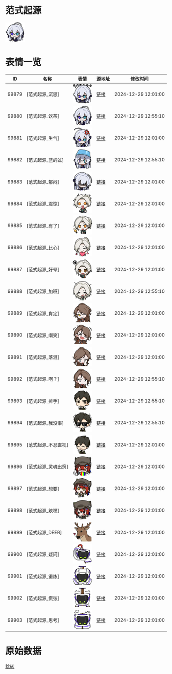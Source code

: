 # 范式起源

<img src="./cover.png" height="60" alt="cover" />

# 表情一览

|ID|名称|表情|源地址|修改时间|
|----|----|----|----|----|
|99879|[范式起源_沉思]|<img src="./pic/099879_%5B范式起源_沉思%5D.png" height="60" alt="沉思"/>|[链接](https://i0.hdslb.com/bfs/garb/ae07eb80919af0343cb3271950b8a5581280011d.png)|2024-12-29 12:01:00|
|99880|[范式起源_饮茶]|<img src="./pic/099880_%5B范式起源_饮茶%5D.png" height="60" alt="饮茶"/>|[链接](https://i0.hdslb.com/bfs/garb/52af5305e3b1722c6700b2edb0fcd89665a16efb.png)|2024-12-29 12:55:10|
|99881|[范式起源_生气]|<img src="./pic/099881_%5B范式起源_生气%5D.png" height="60" alt="生气"/>|[链接](https://i0.hdslb.com/bfs/garb/bd5abda536419690ef965f4c21a90152d908c918.png)|2024-12-29 12:01:00|
|99882|[范式起源_蓝的盆]|<img src="./pic/099882_%5B范式起源_蓝的盆%5D.png" height="60" alt="蓝的盆"/>|[链接](https://i0.hdslb.com/bfs/garb/1a78a98706af426ed0a7171f226d966168362fd4.png)|2024-12-29 12:55:10|
|99883|[范式起源_郁闷]|<img src="./pic/099883_%5B范式起源_郁闷%5D.png" height="60" alt="郁闷"/>|[链接](https://i0.hdslb.com/bfs/garb/5f58a9e99810706b7f675062ffbf4d58eb1a1cd0.png)|2024-12-29 12:01:00|
|99884|[范式起源_震惊]|<img src="./pic/099884_%5B范式起源_震惊%5D.png" height="60" alt="震惊"/>|[链接](https://i0.hdslb.com/bfs/garb/c412443528d67e3ce6b3ef4cf401ddbe5a2b1521.png)|2024-12-29 12:01:00|
|99885|[范式起源_有了]|<img src="./pic/099885_%5B范式起源_有了%5D.png" height="60" alt="有了"/>|[链接](https://i0.hdslb.com/bfs/garb/27f658da17c6a8e856a826777131f5b5f0e44689.png)|2024-12-29 12:01:00|
|99886|[范式起源_比心]|<img src="./pic/099886_%5B范式起源_比心%5D.png" height="60" alt="比心"/>|[链接](https://i0.hdslb.com/bfs/garb/09d9b954febdc33e1459bacac7074aa2f956095a.png)|2024-12-29 12:01:00|
|99887|[范式起源_好晕]|<img src="./pic/099887_%5B范式起源_好晕%5D.png" height="60" alt="好晕"/>|[链接](https://i0.hdslb.com/bfs/garb/5c2bf392f1ef47de77bd1109bb6b021082374b57.png)|2024-12-29 12:01:00|
|99888|[范式起源_加班]|<img src="./pic/099888_%5B范式起源_加班%5D.png" height="60" alt="加班"/>|[链接](https://i0.hdslb.com/bfs/garb/326336fb44383b4cc6e9b67dc8eadd2f2d4c82a9.png)|2024-12-29 12:55:10|
|99889|[范式起源_肯定]|<img src="./pic/099889_%5B范式起源_肯定%5D.png" height="60" alt="肯定"/>|[链接](https://i0.hdslb.com/bfs/garb/99744d79c2009debdc5e01b5c15fc5d0521dc631.png)|2024-12-29 12:01:00|
|99890|[范式起源_嘲笑]|<img src="./pic/099890_%5B范式起源_嘲笑%5D.png" height="60" alt="嘲笑"/>|[链接](https://i0.hdslb.com/bfs/garb/1c3f80d14d551562777742287ae242b5d3676852.png)|2024-12-29 12:01:00|
|99891|[范式起源_落泪]|<img src="./pic/099891_%5B范式起源_落泪%5D.png" height="60" alt="落泪"/>|[链接](https://i0.hdslb.com/bfs/garb/c8da4d17d50a3fd569eb9b340654d233fa6c7e2d.png)|2024-12-29 12:01:00|
|99892|[范式起源_啊？]|<img src="./pic/099892_%5B范式起源_啊？%5D.png" height="60" alt="啊？"/>|[链接](https://i0.hdslb.com/bfs/garb/65ab0cc860bf17e94aacfd83d37fb33c259b39f6.png)|2024-12-29 12:55:10|
|99893|[范式起源_摊手]|<img src="./pic/099893_%5B范式起源_摊手%5D.png" height="60" alt="摊手"/>|[链接](https://i0.hdslb.com/bfs/garb/63a6dfb81c0c03ee161fe9d86f238f3de1c11ec4.png)|2024-12-29 12:55:10|
|99894|[范式起源_我没事]|<img src="./pic/099894_%5B范式起源_我没事%5D.png" height="60" alt="我没事"/>|[链接](https://i0.hdslb.com/bfs/garb/3ca9020d37bb0eabc13808b88ad4923a26f7f4aa.png)|2024-12-29 12:55:10|
|99895|[范式起源_不忍直视]|<img src="./pic/099895_%5B范式起源_不忍直视%5D.png" height="60" alt="不忍直视"/>|[链接](https://i0.hdslb.com/bfs/garb/62e668bcac2d0c100077e3a6bc82526e5ceddb28.png)|2024-12-29 12:01:00|
|99896|[范式起源_灵魂出窍]|<img src="./pic/099896_%5B范式起源_灵魂出窍%5D.png" height="60" alt="灵魂出窍"/>|[链接](https://i0.hdslb.com/bfs/garb/779802d839ab53af5ccaa57ab7f9279a311d448b.png)|2024-12-29 12:01:00|
|99897|[范式起源_想要]|<img src="./pic/099897_%5B范式起源_想要%5D.png" height="60" alt="想要"/>|[链接](https://i0.hdslb.com/bfs/garb/ab090c0570d4841f65a0c7907046d98443c8a8f9.png)|2024-12-29 12:01:00|
|99898|[范式起源_欸嘿]|<img src="./pic/099898_%5B范式起源_欸嘿%5D.png" height="60" alt="欸嘿"/>|[链接](https://i0.hdslb.com/bfs/garb/92ca51429375c4a5b2cb745c6920bd8915334705.png)|2024-12-29 12:01:00|
|99899|[范式起源_DEER]|<img src="./pic/099899_%5B范式起源_DEER%5D.png" height="60" alt="DEER"/>|[链接](https://i0.hdslb.com/bfs/garb/01f988d1808661f26461b8801a8a037c8124476d.png)|2024-12-29 12:01:00|
|99900|[范式起源_疑问]|<img src="./pic/099900_%5B范式起源_疑问%5D.png" height="60" alt="疑问"/>|[链接](https://i0.hdslb.com/bfs/garb/8f283c46787fc75ac8b86567283034b3b297f7e7.png)|2024-12-29 12:01:00|
|99901|[范式起源_锻炼]|<img src="./pic/099901_%5B范式起源_锻炼%5D.png" height="60" alt="锻炼"/>|[链接](https://i0.hdslb.com/bfs/garb/b83a00eca7b7e63c517f70f3dd1254b67446efb9.png)|2024-12-29 12:01:00|
|99902|[范式起源_慌张]|<img src="./pic/099902_%5B范式起源_慌张%5D.png" height="60" alt="慌张"/>|[链接](https://i0.hdslb.com/bfs/garb/d32e54a6837fbff4beaf5bab0a0f543edcaeb234.png)|2024-12-29 12:01:00|
|99903|[范式起源_思考]|<img src="./pic/099903_%5B范式起源_思考%5D.png" height="60" alt="思考"/>|[链接](https://i0.hdslb.com/bfs/garb/9b585ffe0376643b7abbe8407f0b77428cb1dd1d.png)|2024-12-29 12:01:00|

# 原始数据

[跳转](./raw.json)

